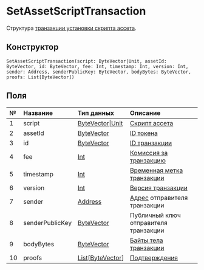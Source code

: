 # SetAssetScriptTransaction

Структура [транзакции установки скрипта ассета](/blockchain/transaction-type/set-asset-script-transaction.md).

## Конструктор

``` ride
SetAssetScriptTransaction(script: ByteVector|Unit, assetId: ByteVector, id: ByteVector, fee: Int, timestamp: Int, version: Int, sender: Address, senderPublicKey: ByteVector, bodyBytes: ByteVector, proofs: List[ByteVector])
```

## Поля

| № | Название | Тип данных | Описание |
| :--- | :--- | :--- | :--- |
| 1 | script | [ByteVector](/ride/data-types/byte-vector.md)&#124;[Unit](/ride/data-types/unit.md) | [Скрипт ассета](/ride/script/script-types/asset-script.md) |
| 2 | assetId | [ByteVector](/ride/data-types/byte-vector.md) | [ID токена](/blockchain/token/token-id.md) |
| 3 | id | [ByteVector](/ride/data-types/byte-vector.md) | [ID транзакции](/blockchain/transaction/transaction-id.md) |
| 4 | fee | [Int](/ride/data-types/int.md) | [Комиссия за транзакцию](/blockchain/transaction/transaction-fee.md) |
| 5 | timestamp | [Int](/ride/data-types/int.md) | [Временная метка транзакции](/blockchain/transaction/transaction-timestamp.md) |
| 6 | version | [Int](/ride/data-types/int.md) | [Версия транзакции](/blockchain/transaction/transaction-version.md) |
| 7 | sender | [Address](/ride/structures/common-structures/address.md) | [Адрес](/blockchain/account/address.md) отправителя транзакции |
| 8 | senderPublicKey | [ByteVector](/ride/data-types/byte-vector.md) | Публичный ключ отправителя транзакции |
| 9 | bodyBytes | [ByteVector](/ride/data-types/byte-vector.md) | [Байты тела транзакции](/blockchain/transaction/transaction-body-bytes.md) |
| 10 | proofs | [List](/ride/data-types/list.md)[[ByteVector](/ride/data-types/byte-vector.md)] | [Подтверждения](/blockchain/transaction/transaction-proof.md) |
